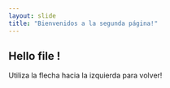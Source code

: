 ```yaml
---
layout: slide
title: "Bienvenidos a la segunda página!"
---
```

## Hello file !
Utiliza la flecha hacia la izquierda para volver!
